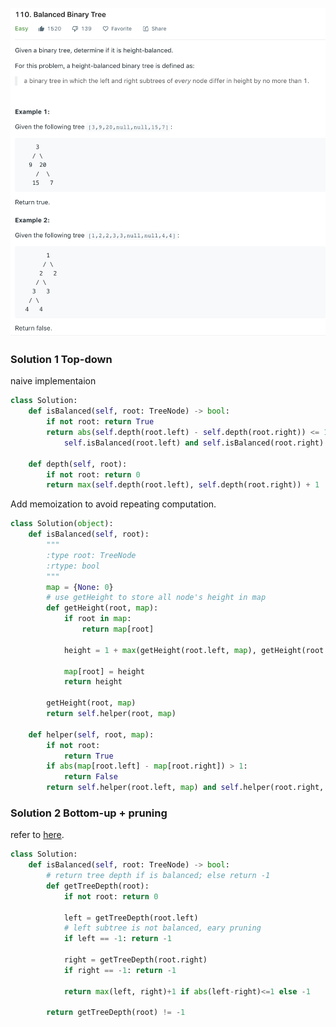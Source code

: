 ![](../images/110.png)
### Solution 1 Top-down
naive implementaion
```python
class Solution:
    def isBalanced(self, root: TreeNode) -> bool:
        if not root: return True
        return abs(self.depth(root.left) - self.depth(root.right)) <= 1 and \
            self.isBalanced(root.left) and self.isBalanced(root.right)

    def depth(self, root):
        if not root: return 0
        return max(self.depth(root.left), self.depth(root.right)) + 1
```
Add memoization to avoid repeating computation.
```python
class Solution(object):
    def isBalanced(self, root):
        """
        :type root: TreeNode
        :rtype: bool
        """
        map = {None: 0}
        # use getHeight to store all node's height in map
        def getHeight(root, map):
            if root in map:
                return map[root]
            
            height = 1 + max(getHeight(root.left, map), getHeight(root.right, map))
            
            map[root] = height
            return height
        
        getHeight(root, map)
        return self.helper(root, map)
    
    def helper(self, root, map):
        if not root:
            return True
        if abs(map[root.left] - map[root.right]) > 1:
            return False
        return self.helper(root.left, map) and self.helper(root.right, map)
```
### Solution 2 Bottom-up + pruning
refer to [here](https://leetcode-cn.com/problems/ping-heng-er-cha-shu-lcof/solution/mian-shi-ti-55-ii-ping-heng-er-cha-shu-cong-di-zhi/).
```python
class Solution:
    def isBalanced(self, root: TreeNode) -> bool:
        # return tree depth if is balanced; else return -1
        def getTreeDepth(root):
            if not root: return 0

            left = getTreeDepth(root.left)
            # left subtree is not balanced, eary pruning
            if left == -1: return -1

            right = getTreeDepth(root.right)
            if right == -1: return -1

            return max(left, right)+1 if abs(left-right)<=1 else -1
        
        return getTreeDepth(root) != -1
```